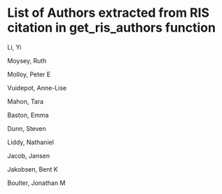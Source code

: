 # List of Authors extracted from RIS citation in get_ris_authors function
Li, Yi

Moysey, Ruth

Molloy, Peter E

Vuidepot, Anne-Lise

Mahon, Tara

Baston, Emma

Dunn, Steven

Liddy, Nathaniel

Jacob, Jansen

Jakobsen, Bent K

Boulter, Jonathan M